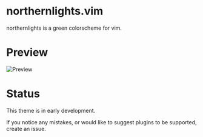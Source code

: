 # northernlights.vim

northernlights is a green colorscheme for vim.

# Preview

![Preview](https://user-images.githubusercontent.com/34513390/199225728-8d3da5f8-7d18-4601-b5b2-f68e575e9d35.png)

# Status

This theme is in early development.

If you notice any mistakes, or would like to suggest plugins to be supported, create an issue.
